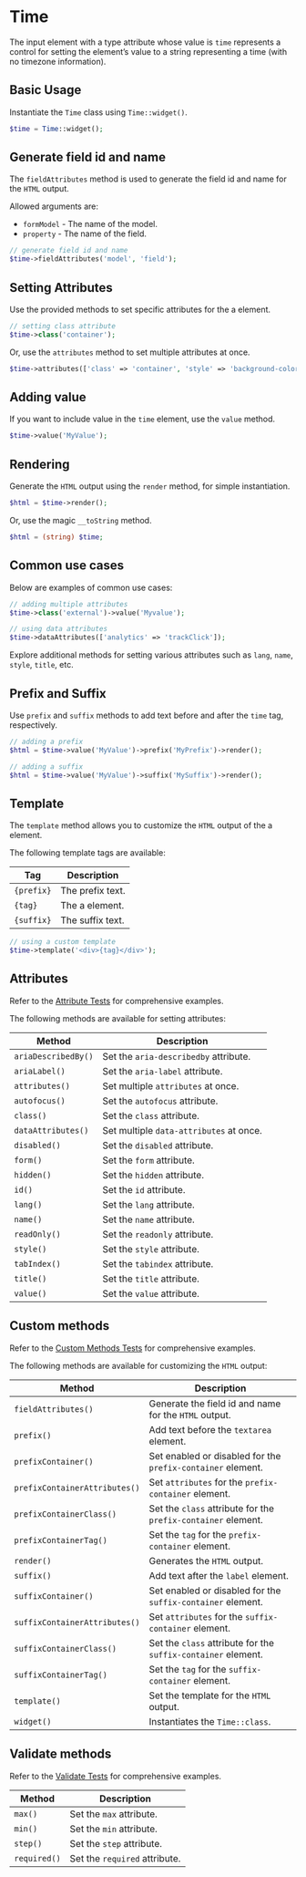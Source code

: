 # Time

The input element with a type attribute whose value is `time` represents a control for setting the element’s value to
a string representing a time (with no timezone information).

## Basic Usage

Instantiate the `Time` class using `Time::widget()`.

```php
$time = Time::widget();
```

## Generate field id and name

The `fieldAttributes` method is used to generate the field id and name for the `HTML` output.

Allowed arguments are:

- `formModel` - The name of the model.
- `property` - The name of the field.

```php
// generate field id and name
$time->fieldAttributes('model', 'field');
```

## Setting Attributes

Use the provided methods to set specific attributes for the a element.

```php
// setting class attribute
$time->class('container');
```

Or, use the `attributes` method to set multiple attributes at once.

```php
$time->attributes(['class' => 'container', 'style' => 'background-color: #eee;']);
```

## Adding value

If you want to include value in the `time` element, use the `value` method.

```php
$time->value('MyValue');
```

## Rendering

Generate the `HTML` output using the `render` method, for simple instantiation. 

```php
$html = $time->render();
```

Or, use the magic `__toString` method.

```php
$html = (string) $time;
```

## Common use cases

Below are examples of common use cases:

```php
// adding multiple attributes
$time->class('external')->value('Myvalue');

// using data attributes
$time->dataAttributes(['analytics' => 'trackClick']);
```

Explore additional methods for setting various attributes such as `lang`, `name`, `style`, `title`, etc.

## Prefix and Suffix

Use `prefix` and `suffix` methods to add text before and after the `time` tag, respectively.

```php
// adding a prefix
$html = $time->value('MyValue')->prefix('MyPrefix')->render();

// adding a suffix
$html = $time->value('MyValue')->suffix('MySuffix')->render();
```

## Template

The `template` method allows you to customize the `HTML` output of the a element.

The following template tags are available:

| Tag        | Description      |
| ---------- | ---------------- |
| `{prefix}` | The prefix text. |
| `{tag}`    | The a element.   |
| `{suffix}` | The suffix text. |

```php
// using a custom template
$time->template('<div>{tag}</div>');
```

## Attributes

Refer to the [Attribute Tests](https://github.com/php-forge/html/blob/main/tests/FormControl/Input/Time/AttributeTest.php)
for comprehensive examples.

The following methods are available for setting attributes:

| Method             | Description                                                                                     |
| ------------------ | ----------------------------------------------------------------------------------------------- |
| `ariaDescribedBy()`| Set the `aria-describedby` attribute.                                                           |
| `ariaLabel()`      | Set the `aria-label` attribute.                                                                 |
| `attributes()`     | Set multiple `attributes` at once.                                                              |
| `autofocus()`      | Set the `autofocus` attribute.                                                                  |
| `class()`          | Set the `class` attribute.                                                                      |
| `dataAttributes()` | Set multiple `data-attributes` at once.                                                         |
| `disabled()`       | Set the `disabled` attribute.                                                                   |
| `form()`           | Set the `form` attribute.                                                                       |
| `hidden()`         | Set the `hidden` attribute.                                                                     |
| `id()`             | Set the `id` attribute.                                                                         |
| `lang()`           | Set the `lang` attribute.                                                                       |
| `name()`           | Set the `name` attribute.                                                                       |
| `readOnly()`       | Set the `readonly` attribute.                                                                   |
| `style()`          | Set the `style` attribute.                                                                      |
| `tabIndex()`       | Set the `tabindex` attribute.                                                                   |
| `title()`          | Set the `title` attribute.                                                                      |
| `value()`          | Set the `value` attribute.                                                                      |

## Custom methods

Refer to the [Custom Methods Tests](https://github.com/php-forge/html/blob/main/tests/FormControl/Input/Time/CustomMethodTest.php) 
for comprehensive examples.

The following methods are available for customizing the `HTML` output:

| Method                       | Description                                                                           |
| ---------------------------- | ------------------------------------------------------------------------------------- |
| `fieldAttributes()`          | Generate the field id and name for the `HTML` output.                                 |
| `prefix()`                   | Add text before the `textarea` element.                                               |
| `prefixContainer()`          | Set enabled or disabled for the `prefix-container` element.                           |
| `prefixContainerAttributes()`| Set `attributes` for the `prefix-container` element.                                  |
| `prefixContainerClass()`     | Set the `class` attribute for the `prefix-container` element.                         |
| `prefixContainerTag()`       | Set the `tag` for the `prefix-container` element.                                     |
| `render()`                   | Generates the `HTML` output.                                                          |
| `suffix()`                   | Add text after the `label` element.                                                   |
| `suffixContainer()`          | Set enabled or disabled for the `suffix-container` element.                           |
| `suffixContainerAttributes()`| Set `attributes` for the `suffix-container` element.                                  |
| `suffixContainerClass()`     | Set the `class` attribute for the `suffix-container` element.                         |
| `suffixContainerTag()`       | Set the `tag` for the `suffix-container` element.                                     |
| `template()`                 | Set the template for the `HTML` output.                                               |
| `widget()`                   | Instantiates the `Time::class`.                                                       |

## Validate methods

Refer to the [Validate Tests](https://github.com/php-forge/html/blob/main/tests/FormControl/Input/Time/ValidateTest.php)
for comprehensive examples.

| Method      | Description                                                                                            |
| ----------- | ------------------------------------------------------------------------------------------------------ |
| `max()`     | Set the `max` attribute.                                                                               |
| `min()`     | Set the `min` attribute.                                                                               |
| `step()`    | Set the `step` attribute.                                                                              |
| `required()`| Set the `required` attribute.                                                                          |
